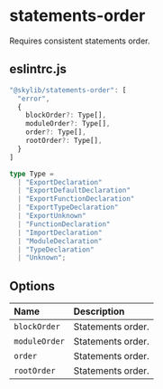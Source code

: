 # statements-order

Requires consistent statements order.

## eslintrc.js

```ts
"@skylib/statements-order": [
  "error",
  {
    blockOrder?: Type[],
    moduleOrder?: Type[],
    order?: Type[],
    rootOrder?: Type[],
  }
]

type Type =
  | "ExportDeclaration"
  | "ExportDefaultDeclaration"
  | "ExportFunctionDeclaration"
  | "ExportTypeDeclaration"
  | "ExportUnknown"
  | "FunctionDeclaration"
  | "ImportDeclaration"
  | "ModuleDeclaration"
  | "TypeDeclaration"
  | "Unknown";
```

## Options

| Name | Description |
| :------ | :------ |
| `blockOrder` | Statements order. |
| `moduleOrder` | Statements order. |
| `order` | Statements order. |
| `rootOrder` | Statements order. |
